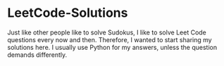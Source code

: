 # LeetCode-Solutions
Just like other people like to solve Sudokus, I like to solve Leet Code questions every now and then. Therefore, I wanted to start sharing my solutions here. I usually use Python for my answers, unless the question demands differently.

